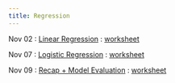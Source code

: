 ```yaml
---
title: Regression
---
```


Nov 02 
: [Linear Regression](#) 
  : [worksheet](#)

Nov 07 
: [Logistic Regression](#) 
  : [worksheet](#)

Nov 09 
: [Recap + Model Evaluation](#) 
  : [worksheet](#)
